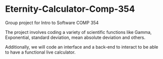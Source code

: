 # Eternity-Calculator-Comp-354
Group project for Intro to Software COMP 354

The project involves coding a variety of scientific functions like Gamma, Exponential, standard deviation, mean absolute deviation and others.

Additionally, we will code an interface and a back-end to interact to be able to have a functional live calculator.
